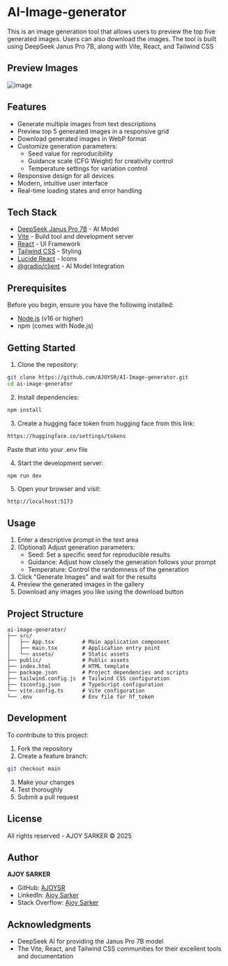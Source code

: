 # AI-Image-generator
This is an image generation tool that allows users to preview the top five generated images. Users can also download the images. The tool is built using DeepSeek Janus Pro 7B, along with Vite, React, and Tailwind CSS

## Preview Images
![image](https://github.com/user-attachments/assets/aab35db9-a098-4e75-bf35-8a68639cb19f)


## Features

- Generate multiple images from text descriptions
- Preview top 5 generated images in a responsive grid
- Download generated images in WebP format
- Customize generation parameters:
  - Seed value for reproducibility
  - Guidance scale (CFG Weight) for creativity control
  - Temperature settings for variation control
- Responsive design for all devices
- Modern, intuitive user interface
- Real-time loading states and error handling

## Tech Stack

- [DeepSeek Janus Pro 7B](https://deepseek.com) - AI Model
- [Vite](https://vitejs.dev/) - Build tool and development server
- [React](https://reactjs.org/) - UI Framework
- [Tailwind CSS](https://tailwindcss.com/) - Styling
- [Lucide React](https://lucide.dev/) - Icons
- [@gradio/client](https://gradio.app/) - AI Model Integration

## Prerequisites

Before you begin, ensure you have the following installed:
- [Node.js](https://nodejs.org/) (v16 or higher)
- npm (comes with Node.js)

## Getting Started

1. Clone the repository:
```bash
git clone https://github.com/AJOYSR/AI-Image-generator.git
cd ai-image-generator
```

2. Install dependencies:
```bash
npm install
```
3. Create a hugging face token from hugging face from this link:
```bash
https://huggingface.co/settings/tokens
```
Paste that into your .env file

4. Start the development server:
```bash
npm run dev
```

5. Open your browser and visit:
```
http://localhost:5173
```

## Usage

1. Enter a descriptive prompt in the text area
2. (Optional) Adjust generation parameters:
   - Seed: Set a specific seed for reproducible results
   - Guidance: Adjust how closely the generation follows your prompt
   - Temperature: Control the randomness of the generation
3. Click "Generate Images" and wait for the results
4. Preview the generated images in the gallery
5. Download any images you like using the download button

## Project Structure

```
ai-image-generator/
├── src/
│   ├── App.tsx         # Main application component
│   ├── main.tsx        # Application entry point
│   └── assets/         # Static assets
├── public/             # Public assets
├── index.html          # HTML template
├── package.json        # Project dependencies and scripts
├── tailwind.config.js  # Tailwind CSS configuration
├── tsconfig.json       # TypeScript configuration
└── vite.config.ts      # Vite configuration
└── .env                # Env file for hf_token

```

## Development

To contribute to this project:

1. Fork the repository
2. Create a feature branch:
```bash
git checkout main
```
3. Make your changes
4. Test thoroughly
5. Submit a pull request

## License

All rights reserved - AJOY SARKER © 2025

## Author

**AJOY SARKER**
- GitHub: [AJOYSR](https://github.com/ajoysr)
- LinkedIn: [Ajoy Sarker](https://linkedin.com/in/ajoysr)
- Stack Overflow: [Ajoy Sarker](https://stackoverflow.com/users/22562200/ajoy-sarker)

## Acknowledgments

- DeepSeek AI for providing the Janus Pro 7B model
- The Vite, React, and Tailwind CSS communities for their excellent tools and documentation

